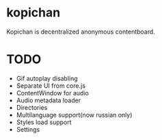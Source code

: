 # kopichan
Kopichan is decentralized anonymous contentboard.

# TODO
- Gif autoplay disabling
- Separate UI from core.js
- ContentWindow for audio
- Audio metadata loader
- Directories
- Multilanguage support(now russian only)
- Styles load support
- Settings
